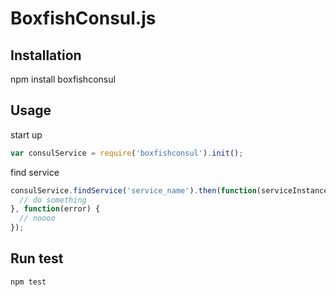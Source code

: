 # BoxfishConsul.js

## Installation

npm install boxfishconsul

## Usage


start up
```js
var consulService = require('boxfishconsul').init();
```

find service
```js
consulService.findService('service_name').then(function(serviceInstance) {
  // do something
}, function(error) {
  // noooo
});
```

## Run test

```
npm test
```
